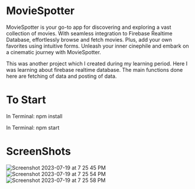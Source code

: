 # MovieSpotter
MovieSpotter is your go-to app for discovering and exploring a vast collection of movies. With seamless integration to Firebase Realtime Database, effortlessly browse and fetch movies. Plus, add your own favorites using intuitive forms. Unleash your inner cinephile and embark on a cinematic journey with MovieSpotter.

This was another project which I created during my learning period. Here I was learning about firebase realtime database. The main functions done here are fetching of data and posting of data.
# To Start
In Terminal: npm install

In Terminal: npm start

# ScreenShots

![Screenshot 2023-07-19 at 7 25 45 PM](https://github.com/ashim1588/MovieSpotter/assets/87517867/de2d1e4d-6389-49d7-8400-94d252e8308c)
![Screenshot 2023-07-19 at 7 25 54 PM](https://github.com/ashim1588/MovieSpotter/assets/87517867/35e97ff4-6d62-4047-96a2-11120d7d721e)
![Screenshot 2023-07-19 at 7 25 58 PM](https://github.com/ashim1588/MovieSpotter/assets/87517867/f01a7715-50bb-49fe-a9c9-6157aa5f85c7)




